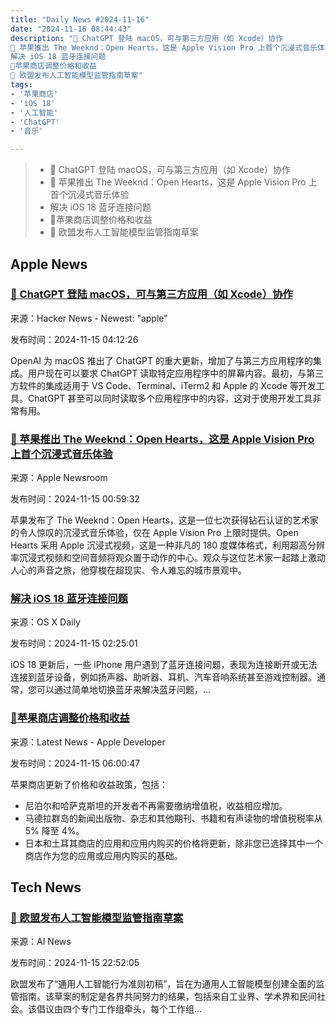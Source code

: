```yaml
---
title: "Daily News #2024-11-16"
date: "2024-11-16 08:44:43"
description: "🚀 ChatGPT 登陆 macOS，可与第三方应用（如 Xcode）协作
🌟 苹果推出 The Weeknd：Open Hearts，这是 Apple Vision Pro 上首个沉浸式音乐体验
解决 iOS 18 蓝牙连接问题
🎉苹果商店调整价格和收益
🤖 欧盟发布人工智能模型监管指南草案"
tags: 
- '苹果商店'
- 'iOS 18'
- '人工智能'
- 'ChatGPT'
- '音乐'

---
```


> - 🚀 ChatGPT 登陆 macOS，可与第三方应用（如 Xcode）协作
> - 🌟 苹果推出 The Weeknd：Open Hearts，这是 Apple Vision Pro 上首个沉浸式音乐体验
> - 解决 iOS 18 蓝牙连接问题
> - 🎉苹果商店调整价格和收益
> - 🤖 欧盟发布人工智能模型监管指南草案

## Apple News

### [🚀 ChatGPT 登陆 macOS，可与第三方应用（如 Xcode）协作](https://9to5mac.com/2024/11/14/chatgtp-macos-third-party-apps/)

来源：Hacker News - Newest: "apple"

发布时间：2024-11-15 04:12:26

OpenAI 为 macOS 推出了 ChatGPT 的重大更新，增加了与第三方应用程序的集成。用户现在可以要求 ChatGPT 读取特定应用程序中的屏幕内容。最初，与第三方软件的集成适用于 VS Code、Terminal、iTerm2 和 Apple 的 Xcode 等开发工具。ChatGPT 甚至可以同时读取多个应用程序中的内容，这对于使用开发工具非常有用。

### [🌟 苹果推出 The Weeknd：Open Hearts，这是 Apple Vision Pro 上首个沉浸式音乐体验](https://www.apple.com/newsroom/2024/11/apple-debuts-the-weeknds-immersive-music-experience-for-apple-vision-pro/)

来源：Apple Newsroom

发布时间：2024-11-15 00:59:32

苹果发布了 The Weeknd：Open Hearts，这是一位七次获得钻石认证的艺术家的令人惊叹的沉浸式音乐体验，仅在 Apple Vision Pro 上限时提供。Open Hearts 采用 Apple 沉浸式视频，这是一种非凡的 180 度媒体格式，利用超高分辨率沉浸式视频和空间音频将观众置于动作的中心。观众与这位艺术家一起踏上激动人心的声音之旅，他穿梭在超现实、令人难忘的城市景观中。

### [解决 iOS 18 蓝牙连接问题](https://osxdaily.com/2024/11/14/fix-ios-18-bluetooth-connection-problems/)

来源：OS X Daily

发布时间：2024-11-15 02:25:01

iOS 18 更新后，一些 iPhone 用户遇到了蓝牙连接问题，表现为连接断开或无法连接到蓝牙设备，例如扬声器、助听器、耳机、汽车音响系统甚至游戏控制器。通常，您可以通过简单地切换蓝牙来解决蓝牙问题，...

### [🎉苹果商店调整价格和收益](https://developer.apple.com/news/?id=onjo01rj)

来源：Latest News - Apple Developer

发布时间：2024-11-15 06:00:47

苹果商店更新了价格和收益政策，包括：
- 尼泊尔和哈萨克斯坦的开发者不再需要缴纳增值税，收益相应增加。
- 马德拉群岛的新闻出版物、杂志和其他期刊、书籍和有声读物的增值税税率从 5% 降至 4%。
- 日本和土耳其商店的应用和应用内购买的价格将更新，除非您已选择其中一个商店作为您的应用或应用内购买的基础。

## Tech News

### [🤖 欧盟发布人工智能模型监管指南草案](https://www.artificialintelligence-news.com/news/eu-introduces-draft-regulatory-guidance-for-ai-models/?utm_source=rss&utm_medium=rss&utm_campaign=eu-introduces-draft-regulatory-guidance-for-ai-models)

来源：AI News

发布时间：2024-11-15 22:52:05

欧盟发布了“通用人工智能行为准则初稿”，旨在为通用人工智能模型创建全面的监管指南。该草案的制定是各界共同努力的结果，包括来自工业界、学术界和民间社会。该倡议由四个专门工作组牵头，每个工作组...
